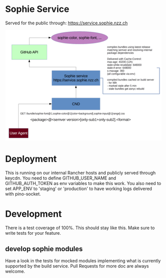 # Sophie Service
Served for the public through: https://service.sophie.nzz.ch

![Sophie Architecture](public/system-overview.png)

# Deployment
This is running on our internal Rancher hosts and publicly served through keycdn.
You need to define GITHUB_USER_NAME and GITHUB_AUTH_TOKEN as env variables to make this work.
You also need to set APP_ENV to 'staging' or 'production' to have working logs delivered with pino-socket.

# Development
There is a test coverage of 100%. This should stay like this. Make sure to write tests for your feature.

## develop sophie modules
Have a look in the tests for mocked modules implementing what is currently supported by the build service. Pull Requests for more doc are always welcome.